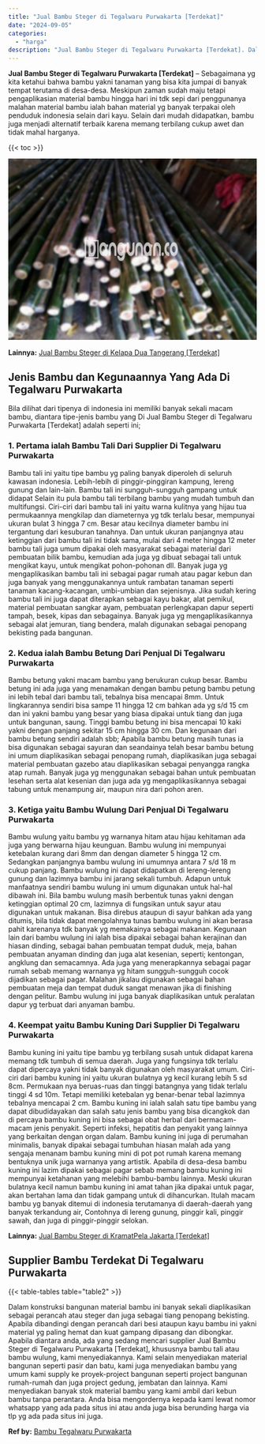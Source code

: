 ```yaml
---
title: "Jual Bambu Steger di Tegalwaru Purwakarta [Terdekat]"
date: "2024-09-05"
categories: 
  - "harga"
description: "Jual Bambu Steger di Tegalwaru Purwakarta [Terdekat]. Dalam konstruksi bangunan material bambu ini banyak sekali diaplikasikan sebagai perancah atau steger d..."
---
```


**Jual Bambu Steger di Tegalwaru Purwakarta \[Terdekat\]** – Sebagaimana yg kita ketahui bahwa bambu yakni tanaman yang bisa kita jumpai di banyak tempat terutama di desa-desa. Meskipun zaman sudah maju tetapi pengaplikasian material bambu hingga hari ini tdk sepi dari penggunanya malahan material bambu ialah bahan material yg banyak terpakai oleh penduduk indonesia selain dari kayu. Selain dari mudah didapatkan, bambu juga menjadi alternatif terbaik karena memang terbilang cukup awet dan tidak mahal harganya.

{{< toc >}}

![Jual Bambu Steger di Tegalwaru Purwakarta [Terdekat]](/images/jual-bambu-tali-21.png)

**Lainnya:** [Jual Bambu Steger di Kelapa Dua Tangerang \[Terdekat\]](https://bambu.bangunan.co/jual-bambu-steger-di-kelapa-dua-tangerang-terdekat/)

## Jenis Bambu dan Kegunaannya Yang Ada Di Tegalwaru Purwakarta

Bila dilihat dari tipenya di indonesia ini memiliki banyak sekali macam bambu, diantara tipe-jenis bambu yang Di Jual Bambu Steger di Tegalwaru Purwakarta \[Terdekat\] adalah seperti ini;

### 1\. Pertama ialah Bambu Tali Dari Supplier Di Tegalwaru Purwakarta

Bambu tali ini yaitu tipe bambu yg paling banyak diperoleh di seluruh kawasan indonesia. Lebih-lebih di pinggir-pinggiran kampung, lereng gunung dan lain-lain. Bambu tali ini sungguh-sungguh gampang untuk didapat Selain itu pula bambu tali terbilang bambu yang mudah tumbuh dan multifungsi. Ciri-ciri dari bambu tali ini yaitu warna kulitnya yang hijau tua permukaannya mengkilap dan diameternya yg tdk terlalu besar, mempunyai ukuran bulat 3 hingga 7 cm. Besar atau kecilnya diameter bambu ini tergantung dari kesuburan tanahnya. Dan untuk ukuran panjangnya atau ketinggian dari bambu tali ini tidak sama, mulai dari 4 meter hingga 12 meter bambu tali juga umum dipakai oleh masyarakat sebagai material dari pembuatan bilik bambu, kemudian ada juga yg dibuat sebagai tali untuk mengikat kayu, untuk mengikat pohon-pohonan dll. Banyak juga yg mengaplikasikan bambu tali ini sebagai pagar rumah atau pagar kebun dan juga banyak yang menggunakannya untuk rambatan tanaman seperti tanaman kacang-kacangan, umbi-umbian dan sejenisnya. Jika sudah kering bambu tali ini juga dapat diterapkan sebagai kayu bakar, alat pemikul, material pembuatan sangkar ayam, pembuatan perlengkapan dapur seperti tampah, besek, kipas dan sebagainya. Banyak juga yg mengaplikasikannya sebagai alat jemuran, tiang bendera, malah digunakan sebagai penopang bekisting pada bangunan.

### 2\. Kedua ialah Bambu Betung Dari Penjual Di Tegalwaru Purwakarta

Bambu betung yakni macam bambu yang berukuran cukup besar. Bambu betung ini ada juga yang menamakan dengan bambu petung bambu petung ini lebih tebal dari bambu tali, tebalnya bisa mencapai 8mm. Untuk lingkarannya sendiri bisa sampe 11 hingga 12 cm bahkan ada yg s/d 15 cm dan ini yakni bambu yang besar yang biasa dipakai untuk tiang dan juga untuk bangunan, saung. Tinggi bambu betung ini bisa mencapai 10 kaki yakni dengan panjang sekitar 15 cm hingga 30 cm. Dan kegunaan dari bambu betung sendiri adalah sbb; Apabila bambu betung masih tunas ia bisa digunakan sebagai sayuran dan seandainya telah besar bambu betung ini umum diaplikasikan sebagai penopang rumah, diaplikasikan juga sebagai material pembuatan gazebo atau diaplikasikan sebagai penyangga rangka atap rumah. Banyak juga yg menggunakan sebagai bahan untuk pembuatan lesehan serta alat kesenian dan juga ada yg mengaplikasikannya sebagai tabung untuk menampung air, maupun nira dari pohon aren.

### 3\. Ketiga yaitu Bambu Wulung Dari Penjual Di Tegalwaru Purwakarta

Bambu wulung yaitu bambu yg warnanya hitam atau hijau kehitaman ada juga yang berwarna hijau keunguan. Bambu wulung ini mempunyai ketebalan kurang dari 8mm dan dengan diameter 5 hingga 12 cm. Sedangkan panjangnya bambu wulung ini umumnya antara 7 s/d 18 m cukup panjang. Bambu wulung ini dapat didapatkan di lereng-lereng gunung dan lazimnya bambu ini jarang sekali tumbuh. Adapun untuk manfaatnya sendiri bambu wulung ini umum digunakan untuk hal-hal dibawah ini. Bila bambu wulung masih berbentuk tunas yakni dengan ketinggian optimal 20 cm, lazimnya di fungsikan untuk sayur atau digunakan untuk makanan. Bisa direbus ataupun di sayur bahkan ada yang ditumis, bila tidak dapat mengolahnya tunas bambu wulung ini akan berasa pahit karenanya tdk banyak yg memakainya sebagai makanan. Kegunaan lain dari bambu wulung ini ialah bisa dipakai sebagai bahan kerajinan dan hiasan dinding, sebagai bahan pembuatan tempat duduk, meja, bahan pembuatan anyaman dinding dan juga alat kesenian, seperti; kentongan, angklung dan semacamnya. Ada juga yang menerapkannya sebagai pagar rumah sebab memang warnanya yg hitam sungguh-sungguh cocok dijadikan sebagai pagar. Malahan jikalau digunakan sebagai bahan pembuatan meja dan tempat duduk sangat menawan jika di finishing dengan pelitur. Bambu wulung ini juga banyak diaplikasikan untuk peralatan dapur yg terbuat dari anyaman bambu.

### 4\. Keempat yaitu Bambu Kuning Dari Supplier Di Tegalwaru Purwakarta

Bambu kuning ini yaitu tipe bambu yg terbilang susah untuk didapat karena memang tdk tumbuh di semua daerah. Juga yang fungsinya tdk terlalu dapat dipercaya yakni tidak banyak digunakan oleh masyarakat umum. Ciri-ciri dari bambu kuning ini yaitu ukuran bulatnya yg kecil kurang lebih 5 sd 8cm. Permukaan nya beruas-ruas dan tinggi batangnya yang tidak terlalu tinggi 4 sd 10m. Tetapi memiliki ketebalan yg benar-benar tebal lazimnya tebalnya mencapai 2 cm. Bambu kuning ini ialah salah satu tipe bambu yang dapat dibudidayakan dan salah satu jenis bambu yang bisa dicangkok dan di percaya bambu kuning ini bisa sebagai obat herbal dari bermacam-macam jenis penyakit. Seperti infeksi, hepatitis dan penyakit yang lainnya yang berkaitan dengan organ dalam. Bambu kuning ini juga di perumahan minimalis, banyak dipakai sebagai tumbuhan hiasan malah ada yang sengaja menanam bambu kuning mini di pot pot rumah karena memang bentuknya unik juga warnanya yang artistik. Apabila di desa-desa bambu kuning ini lazim dipakai sebagai pagar sebab memang bambu kuning ini mempunyai ketahanan yang melebihi bambu-bambu lainnya. Meski ukuran bulatnya kecil namun bambu kuning ini amat tahan jika dipakai untuk pagar, akan bertahan lama dan tidak gampang untuk di dihancurkan. Itulah macam bambu yg banyak ditemui di indonesia terutamanya di daerah-daerah yang banyak terkandung air, Contohnya di lereng gunung, pinggir kali, pinggir sawah, dan juga di pinggir-pinggir selokan.

**Lainnya:** [Jual Bambu Steger di KramatPela Jakarta \[Terdekat\]](https://bambu.bangunan.co/jual-bambu-steger-di-kramatpela-jakarta-terdekat/)

## Supplier Bambu Terdekat Di Tegalwaru Purwakarta

{{< table-tables table="table2" >}}

Dalam konstruksi bangunan material bambu ini banyak sekali diaplikasikan sebagai perancah atau steger dan juga sebagai tiang penopang bekisting. Apabila dibandingi dengan perancah dari besi ataupun kayu bambu ini yakni material yg paling hemat dan kuat gampang dipasang dan dibongkar. Apabila diantara anda, ada yang sedang mencari supplier Jual Bambu Steger di Tegalwaru Purwakarta \[Terdekat\], khususnya bambu tali atau bambu wulung, kami menyediakannya. Kami selain menyediakan material bangunan seperti pasir dan batu, kami juga menyediakan bambu yang umum kami supply ke proyek-project bangunan seperti project bangunan rumah-rumah dan juga project gedung, jembatan dan lainnya. Kami menyediakan banyak stok material bambu yang kami ambil dari kebun bambu tanpa perantara. Anda bisa mengordernya kepada kami lewat nomor whatsapp yang ada pada situs ini atau anda juga bisa berunding harga via tlp yg ada pada situs ini juga.

**Ref by:** [Bambu Tegalwaru Purwakarta](https://id.wikipedia.org/wiki/Bambu)
